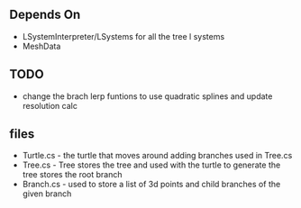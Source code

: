 ## Depends On
* LSystemInterpreter/LSystems for all the tree l systems
* MeshData

## TODO
* change the brach lerp funtions to use quadratic splines and update resolution calc

## files
* Turtle.cs - the turtle that moves around adding branches used in Tree.cs
* Tree.cs - Tree stores the tree and used with the turtle to generate the tree stores the root branch
* Branch.cs - used to store a list of 3d points and child branches of the given branch